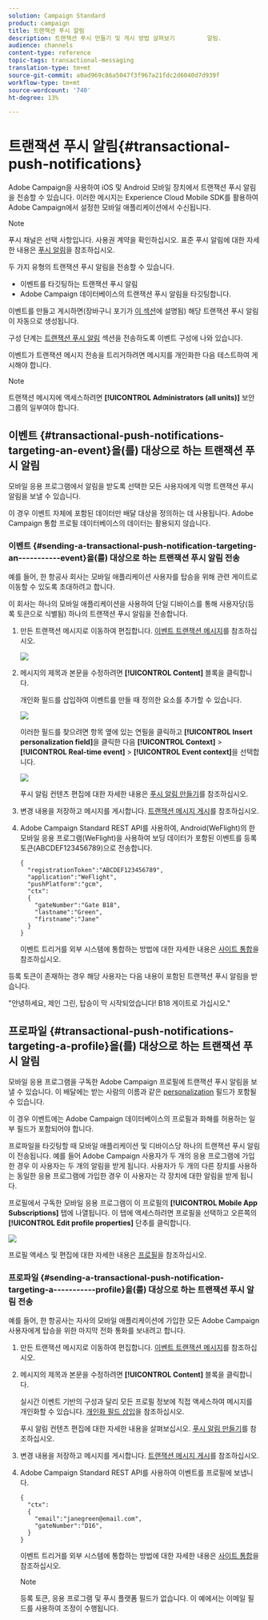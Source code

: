 ```yaml
---
solution: Campaign Standard
product: campaign
title: 트랜잭션 푸시 알림
description: 트랜잭션 푸시 만들기 및 게시 방법 살펴보기         알림.
audience: channels
content-type: reference
topic-tags: transactional-messaging
translation-type: tm+mt
source-git-commit: a0ad969c86a5047f3f967a21fdc2d6040d7d939f
workflow-type: tm+mt
source-wordcount: '740'
ht-degree: 13%

---
```



# 트랜잭션 푸시 알림{#transactional-push-notifications}

Adobe Campaign을 사용하여 iOS 및 Android 모바일 장치에서 트랜잭션 푸시 알림을 전송할 수 있습니다. 이러한 메시지는 Experience Cloud Mobile SDK를 활용하여 Adobe Campaign에서 설정한 모바일 애플리케이션에서 수신됩니다.

>[!NOTE]
>
>푸시 채널은 선택 사항입니다. 사용권 계약을 확인하십시오. 표준 푸시 알림에 대한 자세한 내용은 [푸시 알림](../../channels/using/about-push-notifications.md)을 참조하십시오.

두 가지 유형의 트랜잭션 푸시 알림을 전송할 수 있습니다.

* 이벤트를 타깃팅하는 트랜잭션 푸시 알림
* Adobe Campaign 데이터베이스의 트랜잭션 푸시 알림을 타깃팅합니다.

이벤트를 만들고 게시하면(장바구니 포기가 [이 섹션](../../channels/using/getting-started-with-transactional-msg.md#transactional-messaging-operating-principle)에 설명됨) 해당 트랜잭션 푸시 알림이 자동으로 생성됩니다.

구성 단계는 [트랜잭션 푸시 알림](../../administration/using/configuring-transactional-messaging.md#use-case--configuring-an-event-to-send-a-transactional-message) 섹션을 전송하도록 이벤트 구성에 나와 있습니다.

이벤트가 트랜잭션 메시지 전송을 트리거하려면 메시지를 개인화한 다음 테스트하여 게시해야 합니다.

>[!NOTE]
>
>트랜잭션 메시지에 액세스하려면 **[!UICONTROL Administrators (all units)]** 보안 그룹의 일부여야 합니다.

## 이벤트 {#transactional-push-notifications-targeting-an-event}을(를) 대상으로 하는 트랜잭션 푸시 알림

모바일 응용 프로그램에서 알림을 받도록 선택한 모든 사용자에게 익명 트랜잭션 푸시 알림을 보낼 수 있습니다.

이 경우 이벤트 자체에 포함된 데이터만 배달 대상을 정의하는 데 사용됩니다. Adobe Campaign 통합 프로필 데이터베이스의 데이터는 활용되지 않습니다.

### 이벤트 {#sending-a-transactional-push-notification-targeting-an-----------event}을(를) 대상으로 하는 트랜잭션 푸시 알림 전송

예를 들어, 한 항공사 회사는 모바일 애플리케이션 사용자를 탑승을 위해 관련 게이트로 이동할 수 있도록 초대하려고 합니다.

이 회사는 하나의 모바일 애플리케이션을 사용하여 단일 디바이스를 통해 사용자당(등록 토큰으로 식별됨) 하나의 트랜잭션 푸시 알림을 전송합니다.

1. 만든 트랜잭션 메시지로 이동하여 편집합니다. [이벤트 트랜잭션 메시지](../../channels/using/event-transactional-messages.md)를 참조하십시오.

   ![](assets/message-center_push_message.png)

1. 메시지의 제목과 본문을 수정하려면 **[!UICONTROL Content]** 블록을 클릭합니다.

   개인화 필드를 삽입하여 이벤트를 만들 때 정의한 요소를 추가할 수 있습니다.

   ![](assets/message-center_push_content.png)

   이러한 필드를 찾으려면 항목 옆에 있는 연필을 클릭하고 **[!UICONTROL Insert personalization field]**&#x200B;을 클릭한 다음 **[!UICONTROL Context]** > **[!UICONTROL Real-time event]** > **[!UICONTROL Event context]**&#x200B;을 선택합니다.

   ![](assets/message-center_push_personalization.png)

   푸시 알림 컨텐츠 편집에 대한 자세한 내용은 [푸시 알림 만들기](../../channels/using/preparing-and-sending-a-push-notification.md)를 참조하십시오.

1. 변경 내용을 저장하고 메시지를 게시합니다. [트랜잭션 메시지 게시](../../channels/using/event-transactional-messages.md#publishing-a-transactional-message)를 참조하십시오.

1. Adobe Campaign Standard REST API를 사용하여, Android(WeFlight)의 한 모바일 응용 프로그램(WeFlight)을 사용하여 보딩 데이터가 포함된 이벤트를 등록 토큰(ABCDEF123456789)으로 전송합니다.

   ```
   {
     "registrationToken":"ABCDEF123456789",
     "application":"WeFlight",
     "pushPlatform":"gcm",
     "ctx":
     {
       "gateNumber":"Gate B18",
       "lastname":"Green",
       "firstname":"Jane"
     }
   }
   ```

   이벤트 트리거를 외부 시스템에 통합하는 방법에 대한 자세한 내용은 [사이트 통합](../../administration/using/configuring-transactional-messaging.md#integrating-the-triggering-of-the-event-in-a-website)을 참조하십시오.

등록 토큰이 존재하는 경우 해당 사용자는 다음 내용이 포함된 트랜잭션 푸시 알림을 받습니다.

&quot;안녕하세요, 제인 그린, 탑승이 막 시작되었습니다! B18 게이트로 가십시오.&quot;

## 프로파일 {#transactional-push-notifications-targeting-a-profile}을(를) 대상으로 하는 트랜잭션 푸시 알림

모바일 응용 프로그램을 구독한 Adobe Campaign 프로필에 트랜잭션 푸시 알림을 보낼 수 있습니다. 이 배달에는 받는 사람의 이름과 같은 [personalization](../../designing/using/personalization.md#inserting-a-personalization-field) 필드가 포함될 수 있습니다.

이 경우 이벤트에는 Adobe Campaign 데이터베이스의 프로필과 화해를 허용하는 일부 필드가 포함되어야 합니다.

프로파일을 타깃팅할 때 모바일 애플리케이션 및 디바이스당 하나의 트랜잭션 푸시 알림이 전송됩니다. 예를 들어 Adobe Campaign 사용자가 두 개의 응용 프로그램에 가입한 경우 이 사용자는 두 개의 알림을 받게 됩니다. 사용자가 두 개의 다른 장치를 사용하는 동일한 응용 프로그램에 가입한 경우 이 사용자는 각 장치에 대한 알림을 받게 됩니다.

프로필에서 구독한 모바일 응용 프로그램이 이 프로필의 **[!UICONTROL Mobile App Subscriptions]** 탭에 나열됩니다. 이 탭에 액세스하려면 프로필을 선택하고 오른쪽의 **[!UICONTROL Edit profile properties]** 단추를 클릭합니다.

![](assets/push_notif_subscriptions.png)

프로필 액세스 및 편집에 대한 자세한 내용은 [프로필](../../audiences/using/creating-profiles.md)을 참조하십시오.

### 프로파일 {#sending-a-transactional-push-notification-targeting-a-----------profile}을(를) 대상으로 하는 트랜잭션 푸시 알림 전송

예를 들어, 한 항공사는 자사의 모바일 애플리케이션에 가입한 모든 Adobe Campaign 사용자에게 탑승을 위한 마지막 전화 통화를 보내려고 합니다.

1. 만든 트랜잭션 메시지로 이동하여 편집합니다. [이벤트 트랜잭션 메시지](../../channels/using/event-transactional-messages.md)를 참조하십시오.

1. 메시지의 제목과 본문을 수정하려면 **[!UICONTROL Content]** 블록을 클릭합니다.

   실시간 이벤트 기반의 구성과 달리 모든 프로필 정보에 직접 액세스하여 메시지를 개인화할 수 있습니다. [개인화 필드 삽입](../../designing/using/personalization.md#inserting-a-personalization-field)을 참조하십시오.

   푸시 알림 컨텐츠 편집에 대한 자세한 내용을 살펴보십시오. [푸시 알림 만들기](../../channels/using/preparing-and-sending-a-push-notification.md)를 참조하십시오.

1. 변경 내용을 저장하고 메시지를 게시합니다. [트랜잭션 메시지 게시](../../channels/using/event-transactional-messages.md#publishing-a-transactional-message)를 참조하십시오.
1. Adobe Campaign Standard REST API를 사용하여 이벤트를 프로필에 보냅니다.

   ```
   {
     "ctx":
     {
       "email":"janegreen@email.com",
       "gateNumber":"D16",
     }
   }
   ```

   이벤트 트리거를 외부 시스템에 통합하는 방법에 대한 자세한 내용은 [사이트 통합](../../administration/using/configuring-transactional-messaging.md#integrating-the-triggering-of-the-event-in-a-website)을 참조하십시오.

   >[!NOTE]
   >
   >등록 토큰, 응용 프로그램 및 푸시 플랫폼 필드가 없습니다. 이 예에서는 이메일 필드를 사용하여 조정이 수행됩니다.
